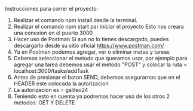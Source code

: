 Instrucciones para correr el proyecto:

1. Realizar el comando npm install desde la terminal.
2. Realizar el comando npm start par iniciar el proyecto
    Esto nos creara una conexion en el puerto 3000
3. Hacer uso de Postman
    Si aun no lo tienes descargado, puedes descargarlo
    desde su sitio oficial https://www.postman.com/
4. Ya en Postman podemos agregar, ver o eliminar metas y tareas
5. Debemos seleccionar el metodo que queramos usar, 
    por ejemplo para agregar una tarea debemos usar el metodo
    "POST" y colocar la ruta = localhost:3000/tasks/addTask
6. Antes de presionar el boton SEND, debemos asegurarnos que 
    en el HEADER este colocada la autorizacion 
7. La autorizacion es = galileo24
8. Teniendo esto en cuenta ya podremos hacer uso de los otros 2 
    metodos: GET Y DELETE